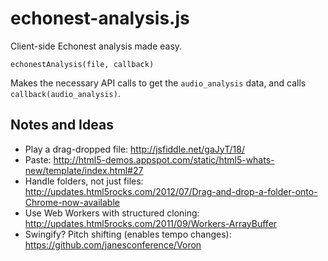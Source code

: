 # echonest-analysis.js

Client-side Echonest analysis made easy.

    echonestAnalysis(file, callback)

Makes the necessary API calls to get the `audio_analysis` data, and calls `callback(audio_analysis)`.

## Notes and Ideas

- Play a drag-dropped file: http://jsfiddle.net/gaJyT/18/
- Paste: http://html5-demos.appspot.com/static/html5-whats-new/template/index.html#27
- Handle folders, not just files: http://updates.html5rocks.com/2012/07/Drag-and-drop-a-folder-onto-Chrome-now-available
- Use Web Workers with structured cloning: http://updates.html5rocks.com/2011/09/Workers-ArrayBuffer
- Swingify? Pitch shifting (enables tempo changes): https://github.com/janesconference/Voron